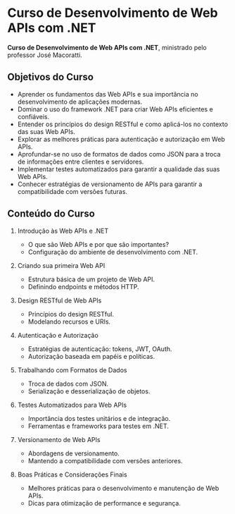 # Curso de Desenvolvimento de Web APIs com .NET

**Curso de Desenvolvimento de Web APIs com .NET**, ministrado pelo professor José Macoratti.

## Objetivos do Curso

- Aprender os fundamentos das Web APIs e sua importância no desenvolvimento de aplicações modernas.
- Dominar o uso do framework .NET para criar Web APIs eficientes e confiáveis.
- Entender os princípios do design RESTful e como aplicá-los no contexto das suas Web APIs.
- Explorar as melhores práticas para autenticação e autorização em Web APIs.
- Aprofundar-se no uso de formatos de dados como JSON para a troca de informações entre clientes e servidores.
- Implementar testes automatizados para garantir a qualidade das suas Web APIs.
- Conhecer estratégias de versionamento de APIs para garantir a compatibilidade com versões futuras.

## Conteúdo do Curso


1. Introdução às Web APIs e .NET
   - O que são Web APIs e por que são importantes?
   - Configuração do ambiente de desenvolvimento com .NET.
   
2. Criando sua primeira Web API
   - Estrutura básica de um projeto de Web API.
   - Definindo endpoints e métodos HTTP.
   
3. Design RESTful de Web APIs
   - Princípios do design RESTful.
   - Modelando recursos e URIs.
   
4. Autenticação e Autorização
   - Estratégias de autenticação: tokens, JWT, OAuth.
   - Autorização baseada em papéis e políticas.
   
5. Trabalhando com Formatos de Dados
   - Troca de dados com JSON.
   - Serialização e desserialização de objetos.
   
6. Testes Automatizados para Web APIs
   - Importância dos testes unitários e de integração.
   - Ferramentas e frameworks para testes em .NET.
   
7. Versionamento de Web APIs
   - Abordagens de versionamento.
   - Mantendo a compatibilidade com versões anteriores.
   
8. Boas Práticas e Considerações Finais
   - Melhores práticas para o desenvolvimento e manutenção de Web APIs.
   - Dicas para otimização de performance e segurança.


